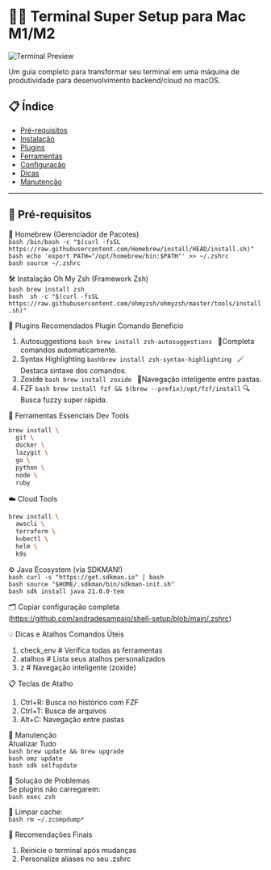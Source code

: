 # 🍏✨ Terminal Super Setup para Mac M1/M2

![Terminal Preview](https://img.shields.io/badge/macOS-Terminal_Optimizado-blue?logo=apple&style=for-the-badge)

Um guia completo para transformar seu terminal em uma máquina de produtividade para desenvolvimento backend/cloud no macOS.

## 📋 Índice
- [Pré-requisitos](#-pré-requisitos)
- [Instalação](#-instalação)
- [Plugins](#-plugins-recomendados)
- [Ferramentas](#-ferramentas-essenciais)
- [Configuração](#⚙️-configuração)
- [Dicas](#💡-dicas-e-atalhos)
- [Manutenção](#🔄-manutenção)

---

## 🍎 Pré-requisitos

📡 Homebrew (Gerenciador de Pacotes) <br/>
```bash /bin/bash -c "$(curl -fsSL https://raw.githubusercontent.com/Homebrew/install/HEAD/install.sh)" ``` <br/>
```bash echo 'export PATH="/opt/homebrew/bin:$PATH"' >> ~/.zshrc ``` <br/>
```bash source ~/.zshrc ``` <br/>

🛠️ Instalação
Oh My Zsh (Framework Zsh) <br/>
```bash brew install zsh``` <br/>
```bash  sh -c "$(curl -fsSL https://raw.githubusercontent.com/ohmyzsh/ohmyzsh/master/tools/install.sh)" ``` <br/>

🔌 Plugins Recomendados
Plugin	Comando	Benefício
1. Autosuggestions	```bash brew install zsh-autosuggestions ```          📝Completa comandos automaticamente. <br/>
2. Syntax Highlighting	```bashbrew install zsh-syntax-highlighting ``` 	🪄Destaca sintaxe dos comandos. <br/>
3. Zoxide	```bash brew install zoxide	```                                 📡Navegação inteligente entre pastas. <br/>
4. FZF	```bash brew install fzf && $(brew --prefix)/opt/fzf/install```	  🔍Busca fuzzy super rápida. <br/>

🧰 Ferramentas Essenciais
Dev Tools
```bash
brew install \
  git \
  docker \
  lazygit \
  go \
  python \
  node \
  ruby
```

☁️ Cloud Tools
```bash
brew install \
  awscli \
  terraform \
  kubectl \
  helm \
  k9s
```

⚙️ Java Ecosystem (via SDKMAN!) <br/>
```bash curl -s "https://get.sdkman.io" | bash ``` <br/>
```bash source "$HOME/.sdkman/bin/sdkman-init.sh" ``` <br/>
```bash sdk install java 21.0.0-tem ``` <br/>

🗂️ Copiar configuração completa (https://github.com/andradesampaio/shell-setup/blob/main/.zshrc)

💡 Dicas e Atalhos
Comandos Úteis
1. check_env      # Verifica todas as ferramentas
2. atalhos        # Lista seus atalhos personalizados
3. z <pasta>      # Navegação inteligente (zoxide)

📋 Teclas de Atalho 
1. Ctrl+R: Busca no histórico com FZF
2. Ctrl+T: Busca de arquivos
3. Alt+C: Navegação entre pastas

🧰 Manutenção <br/>
Atualizar Tudo <br/>
```bash brew update && brew upgrade ``` <br/>
```bash omz update ``` <br/>
```bash sdk selfupdate ``` <br/>

🔄 Solução de Problemas <br/>
Se plugins não carregarem: <br/>
```bash exec zsh ```

🧹 Limpar cache: <br/>
```bash rm ~/.zcompdump* ``` <br/>

🌟 Recomendações Finais
1. Reinicie o terminal após mudanças
2. Personalize aliases no seu .zshrc
